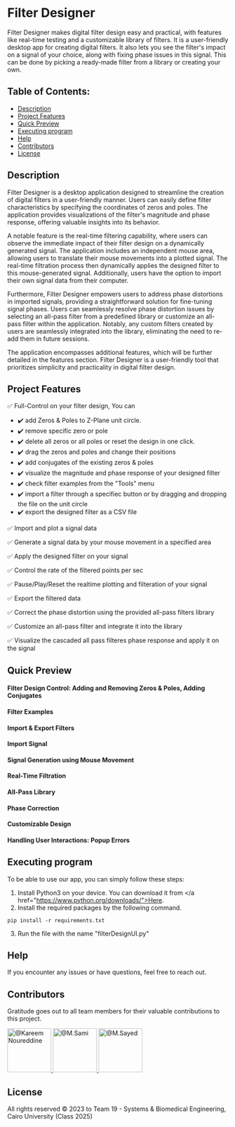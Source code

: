 # Filter Designer

Filter Designer makes digital filter design easy and practical, with features like real-time testing and a customizable library of filters. It is a user-friendly desktop app for creating digital filters. It also lets you see the filter's impact on a signal of your choice, along with fixing phase issues in this signal. This can be done by picking a ready-made filter from a library or creating your own.

## Table of Contents:
- [Description](#description)
- [Project Features](#project-features)
- [Quick Preview](#quick-preview)
- [Executing program](#executing-program)
- [Help](#Help)
- [Contributors](#contributors)
- [License](#license)

## Description

Filter Designer is a desktop application designed to streamline the creation of digital filters in a user-friendly manner. Users can easily define filter characteristics by specifying the coordinates of zeros and poles. The application provides visualizations of the filter's magnitude and phase response, offering valuable insights into its behavior.

A notable feature is the real-time filtering capability, where users can observe the immediate impact of their filter design on a dynamically generated signal. The application includes an independent mouse area, allowing users to translate their mouse movements into a plotted signal. The real-time filtration process then dynamically applies the designed filter to this mouse-generated signal. Additionally, users have the option to import their own signal data from their computer.

Furthermore, Filter Designer empowers users to address phase distortions in imported signals, providing a straightforward solution for fine-tuning signal phases. Users can seamlessly resolve phase distortion issues by selecting an all-pass filter from a predefined library or customize an all-pass filter within the application. Notably, any custom filters created by users are seamlessly integrated into the library, eliminating the need to re-add them in future sessions.

The application encompasses additional features, which will be further detailed in the features section. Filter Designer is a user-friendly tool that prioritizes simplicity and practicality in digital filter design.

## Project Features
:white_check_mark: Full-Control on your filter design, You can
- :heavy_check_mark: add Zeros & Poles to Z-Plane unit circle.
- :heavy_check_mark: remove specific zero or pole
- :heavy_check_mark: delete all zeros or all poles or reset the design in one click.
- :heavy_check_mark: drag the zeros and poles and change their positions
- :heavy_check_mark: add conjugates of the existing zeros & poles
- :heavy_check_mark: visualize the magnitude and phase response of your designed filter
- :heavy_check_mark: check filter examples from the "Tools" menu
- :heavy_check_mark: import a filter through a specifiec button or by dragging and dropping the file on the unit circle
- :heavy_check_mark: export the designed filter as a CSV file

:white_check_mark: Import and plot a signal data

:white_check_mark: Generate a signal data by your mouse movement in a specified area

:white_check_mark: Apply the designed filter on your signal

:white_check_mark: Control the rate of the filtered points per sec

:white_check_mark: Pause/Play/Reset the realtime plotting and filteration of your signal

:white_check_mark: Export the filtered data

:white_check_mark: Correct the phase distortion using the provided all-pass filters library

:white_check_mark: Customize an all-pass filter and integrate it into the library

:white_check_mark: Visualize the cascaded all pass filteres phase response and apply it on the signal

## Quick Preview

#### Filter Design Control: Adding and Removing Zeros & Poles, Adding Conjugates
#### Filter Examples
#### Import & Export Filters
#### Import Signal
#### Signal Generation using Mouse Movement
#### Real-Time Filtration
#### All-Pass Library
#### Phase Correction
#### Customizable Design
#### Handling User Interactions: Popup Errors

## Executing program

To be able to use our app, you can simply follow these steps:
1. Install Python3 on your device. You can download it from </a href="https://www.python.org/downloads/">Here<a>.
2. Install the required packages by the following command.
```
pip install -r requirements.txt
```
3. Run the file with the name "filterDesignUI.py"

## Help

If you encounter any issues or have questions, feel free to reach out.

## Contributors

Gratitude goes out to all team members for their valuable contributions to this project.

<div align="left">
  <a href="https://github.com/cln-Kafka">
    <img src="https://avatars.githubusercontent.com/u/100665578?v=4" width="100px" alt="@Kareem Noureddine">
  </a>
  <a href="https://github.com/1MuhammadSami1">
    <img src="https://avatars.githubusercontent.com/u/139786587?v=4" width="100px" alt="@M.Sami">
  </a>
  <a href="https://github.com/MohamedSayedDiab">
    <img src="https://avatars.githubusercontent.com/u/90231744?v=4" width="100px" alt="@M.Sayed">
  </a>
</div>

## License

All rights reserved © 2023 to Team 19 - Systems & Biomedical Engineering, Cairo University (Class 2025)
